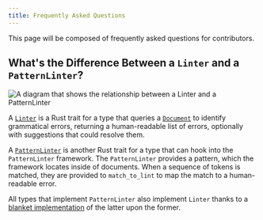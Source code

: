 ```yaml
---
title: Frequently Asked Questions
---
```


This page will be composed of frequently asked questions for contributors.

## What's the Difference Between a `Linter` and a `PatternLinter`?

![A diagram that shows the relationship between a `Linter` and a `PatternLinter`](/images/linter_diagram.png)

A [`Linter`](https://docs.rs/harper-core/latest/harper_core/linting/trait.Linter.html) is a Rust trait for a type that queries a [`Document`](https://docs.rs/harper-core/latest/harper_core/struct.Document.html) to identify grammatical errors, returning a human-readable list of errors, optionally with suggestions that could resolve them.

A [`PatternLinter`](https://docs.rs/harper-core/latest/harper_core/linting/trait.PatternLinter.html) is another Rust trait for a type that can hook into the `PatternLinter` framework.
The `PatternLinter` provides a pattern, which the framework locates inside of documents.
When a sequence of tokens is matched, they are provided to `match_to_lint` to map the match to a human-readable error.

All types that implement `PatternLinter` also implement `Linter` thanks to a [blanket implementation](https://doc.rust-lang.org/reference/glossary.html?highlight=blanket#blanket-implementation) of the latter upon the former.
